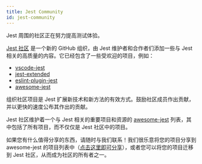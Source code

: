 ```yaml
---
title: Jest Community
id: jest-community
---
```


Jest 周围的社区正在努力提高测试体验。

[Jest 社区](https://github.com/jest-community) 是一个新的 GitHub 组织，由 Jest 维护者和合作者们添加一些与 Jest 相关的高质量的内容。它已经包含了一些受欢迎的项目，例如：

- [vscode-jest](https://github.com/jest-community/vscode-jest)
- [jest-extended](https://github.com/jest-community/jest-extended)
- [eslint-plugin-jest](https://github.com/jest-community/eslint-plugin-jest)
- [awesome-jest](https://github.com/jest-community/awesome-jest)

组织社区项目是 Jest 扩展新技术和新方法的有效方式。鼓励社区成员作出贡献，并以更快的速度公布其作出的贡献。

Jest 社区维护着一个与 Jest 相关的重要项目和资源的 [awesome-jest](https://github.com/jest-community/awesome-jest) 列表，其中包括了所有项目，而不仅仅是 Jest 社区中的项目。

如果您有什么值得分享的东西，请随时与我们联系！我们很乐意将您的项目分享到 awesome-jest 的项目列表中（[点击这里即可分享](https://github.com/jest-community/awesome-jest/pulls)），或者您可以将您的项目迁移到 Jest 社区，从而成为社区的所有者之一。
